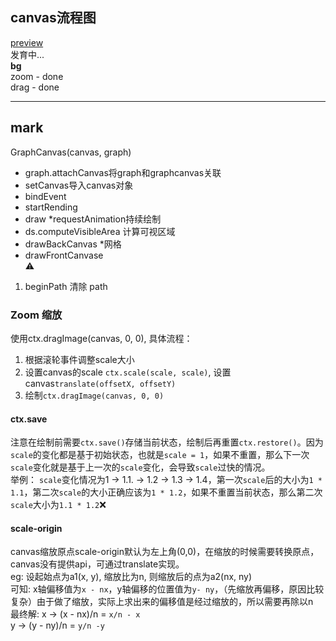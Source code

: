 ## canvas流程图

[preview](https://graph.lin2006yuo.vercel.app/)  
发育中...  
**bg**   
zoom - done  
drag - done

---
## mark

GraphCanvas(canvas, graph)
- graph.attachCanvas将graph和graphcanvas关联
- setCanvas导入canvas对象
- bindEvent
- startRending
- draw *requestAnimation持续绘制
- ds.computeVisibleArea 计算可视区域
- drawBackCanvas *网格
- drawFrontCanvase    
⚠  
1. beginPath 清除 path

### Zoom 缩放

使用ctx.dragImage(canvas, 0, 0), 具体流程：  
1. 根据滚轮事件调整scale大小
2. 设置canvas的scale `ctx.scale(scale, scale)`, 设置canvas`translate(offsetX, offsetY)`
3. 绘制`ctx.dragImage(canvas, 0, 0)`  
#### **ctx.save**  
注意在绘制前需要`ctx.save()`存储当前状态，绘制后再重置`ctx.restore()`。因为`scale`的变化都是基于初始状态，也就是`scale = 1`，如果不重置，那么下一次`scale`变化就是基于上一次的`scale`变化，会导致`scale`过快的情况。  
举例： `scale`变化情况为1 -> 1.1. -> 1.2 -> 1.3 -> 1.4，第一次`scale`后的大小为`1 * 1.1`，第二次`scale`的大小正确应该为`1 * 1.2`，如果不重置当前状态，那么第二次`scale`大小为`1.1 * 1.2`❌
#### **scale-origin**  
canvas缩放原点scale-origin默认为左上角(0,0)，在缩放的时候需要转换原点，canvas没有提供api，可通过translate实现。  
eg: 设起始点为a1(x, y), 缩放比为n, 则缩放后的点为a2(nx, ny)  
可知: x轴偏移值为`x - nx`，y轴偏移的位置值为`y- ny`，（先缩放再偏移，原因比较复杂）由于做了缩放，实际上求出来的偏移值是经过缩放的，所以需要再除以n  
最终解: x -> (x - nx)/n = `x/n - x`  
        y -> (y - ny)/n = `y/n -y`
  
